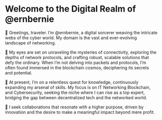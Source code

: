 # Welcome to the Digital Realm of @ernbernie

👋 Greetings, traveler. I’m @ernbernie, a digital sorcerer weaving the intricate webs of the cyber world. My domain is the vast and ever-evolving landscape of networking.

👀 My eyes are set on unraveling the mysteries of connectivity, exploring the depths of network protocols, and crafting robust, scalable solutions that defy the ordinary. When I’m not delving into packets and protocols, I’m often found immersed in the blockchain cosmos, deciphering its secrets and potential.

🌱 At present, I’m on a relentless quest for knowledge, continuously expanding my arsenal of skills. My focus is on IT Networking Blockchain, and Cybersecurity, seeking the niche where I can rise as a top expert, bridging the gap between decentralized tech and the networked world.

💞️ I seek collaborations that resonate with a higher purpose, driven by innovation and the desire to make a meaningful impact beyond mere profit.
